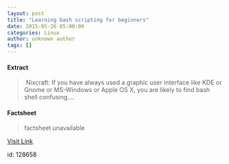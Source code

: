 ```yaml
---
layout: post
title: "Learning bash scripting for beginners"
date: 2015-05-26 05:00:00
categories: Linux
author: unknown author
tags: []
---
```



#### Extract
>&nbsp;Nixcraft: If you have always used a graphic user interface like KDE or Gnome or MS-Windows or Apple OS X, you are likely to find bash shell confusing....

#### Factsheet
>factsheet unavailable

[Visit Link](http://www.linuxtoday.com/developer/learning-bash-scripting-for-beginners-150520005015.html)

id:  128658


